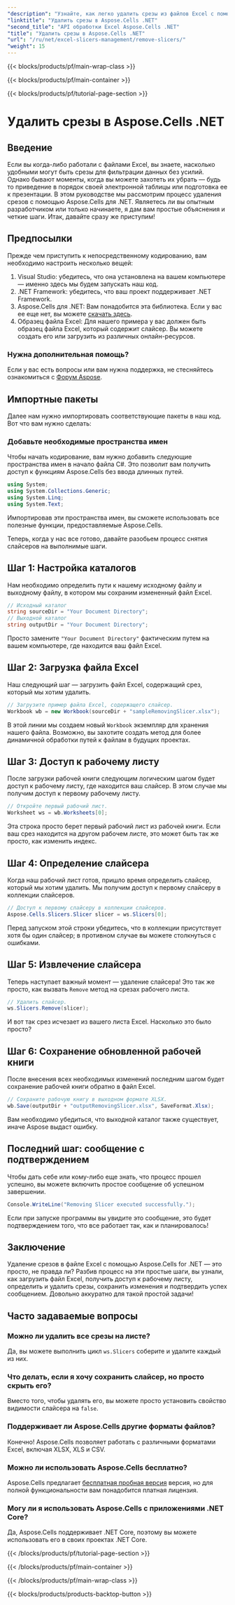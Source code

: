 ```yaml
---
"description": "Узнайте, как легко удалить срезы из файлов Excel с помощью Aspose.Cells для .NET, воспользовавшись нашим подробным пошаговым руководством."
"linktitle": "Удалить срезы в Aspose.Cells .NET"
"second_title": "API обработки Excel Aspose.Cells .NET"
"title": "Удалить срезы в Aspose.Cells .NET"
"url": "/ru/net/excel-slicers-management/remove-slicers/"
"weight": 15
---
```


{{< blocks/products/pf/main-wrap-class >}}

{{< blocks/products/pf/main-container >}}

{{< blocks/products/pf/tutorial-page-section >}}

# Удалить срезы в Aspose.Cells .NET

## Введение
Если вы когда-либо работали с файлами Excel, вы знаете, насколько удобными могут быть срезы для фильтрации данных без усилий. Однако бывают моменты, когда вы можете захотеть их убрать — будь то приведение в порядок своей электронной таблицы или подготовка ее к презентации. В этом руководстве мы рассмотрим процесс удаления срезов с помощью Aspose.Cells для .NET. Являетесь ли вы опытным разработчиком или только начинаете, я дам вам простые объяснения и четкие шаги. Итак, давайте сразу же приступим!
## Предпосылки
Прежде чем приступить к непосредственному кодированию, вам необходимо настроить несколько вещей:
1. Visual Studio: убедитесь, что она установлена на вашем компьютере — именно здесь мы будем запускать наш код.
2. .NET Framework: убедитесь, что ваш проект поддерживает .NET Framework.
3. Aspose.Cells для .NET: Вам понадобится эта библиотека. Если у вас ее еще нет, вы можете [скачать здесь](https://releases.aspose.com/cells/net/).
4. Образец файла Excel: Для нашего примера у вас должен быть образец файла Excel, который содержит слайсер. Вы можете создать его или загрузить из различных онлайн-ресурсов.
### Нужна дополнительная помощь?
Если у вас есть вопросы или вам нужна поддержка, не стесняйтесь ознакомиться с [Форум Aspose](https://forum.aspose.com/c/cells/9).
## Импортные пакеты
Далее нам нужно импортировать соответствующие пакеты в наш код. Вот что вам нужно сделать:
### Добавьте необходимые пространства имен
Чтобы начать кодирование, вам нужно добавить следующие пространства имен в начало файла C#. Это позволит вам получить доступ к функциям Aspose.Cells без ввода длинных путей.
```csharp
using System;
using System.Collections.Generic;
using System.Linq;
using System.Text;
```
Импортировав эти пространства имен, вы сможете использовать все полезные функции, предоставляемые Aspose.Cells.

Теперь, когда у нас все готово, давайте разобьем процесс снятия слайсеров на выполнимые шаги.
## Шаг 1: Настройка каталогов
Нам необходимо определить пути к нашему исходному файлу и выходному файлу, в котором мы сохраним измененный файл Excel.
```csharp
// Исходный каталог
string sourceDir = "Your Document Directory";
// Выходной каталог
string outputDir = "Your Document Directory";
```
Просто замените `"Your Document Directory"` фактическим путем на вашем компьютере, где находится ваш файл Excel.
## Шаг 2: Загрузка файла Excel
Наш следующий шаг — загрузить файл Excel, содержащий срез, который мы хотим удалить.
```csharp
// Загрузите пример файла Excel, содержащего слайсер.
Workbook wb = new Workbook(sourceDir + "sampleRemovingSlicer.xlsx");
```
В этой линии мы создаем новый `Workbook` экземпляр для хранения нашего файла. Возможно, вы захотите создать метод для более динамичной обработки путей к файлам в будущих проектах.
## Шаг 3: Доступ к рабочему листу
После загрузки рабочей книги следующим логическим шагом будет доступ к рабочему листу, где находится ваш слайсер. В этом случае мы получим доступ к первому рабочему листу.
```csharp
// Откройте первый рабочий лист.
Worksheet ws = wb.Worksheets[0];
```
Эта строка просто берет первый рабочий лист из рабочей книги. Если ваш срез находится на другом рабочем листе, это может быть так же просто, как изменить индекс.
## Шаг 4: Определение слайсера
Когда наш рабочий лист готов, пришло время определить слайсер, который мы хотим удалить. Мы получим доступ к первому слайсеру в коллекции слайсеров.
```csharp
// Доступ к первому слайсеру в коллекции слайсеров.
Aspose.Cells.Slicers.Slicer slicer = ws.Slicers[0];
```
Перед запуском этой строки убедитесь, что в коллекции присутствует хотя бы один слайсер; в противном случае вы можете столкнуться с ошибками.
## Шаг 5: Извлечение слайсера
Теперь наступает важный момент — удаление слайсера! Это так же просто, как вызвать `Remove` метод на срезах рабочего листа.
```csharp
// Удалить слайсер.
ws.Slicers.Remove(slicer);
```
И вот так срез исчезает из вашего листа Excel. Насколько это было просто?
## Шаг 6: Сохранение обновленной рабочей книги
После внесения всех необходимых изменений последним шагом будет сохранение рабочей книги обратно в файл Excel.
```csharp
// Сохраните рабочую книгу в выходном формате XLSX.
wb.Save(outputDir + "outputRemovingSlicer.xlsx", SaveFormat.Xlsx);
```
Вам необходимо убедиться, что выходной каталог также существует, иначе Aspose выдаст ошибку. 
## Последний шаг: сообщение с подтверждением
Чтобы дать себе или кому-либо еще знать, что процесс прошел успешно, вы можете включить простое сообщение об успешном завершении.
```csharp
Console.WriteLine("Removing Slicer executed successfully.");
```
Если при запуске программы вы увидите это сообщение, это будет подтверждением того, что все работает так, как и планировалось!
## Заключение
Удаление срезов в файле Excel с помощью Aspose.Cells for .NET — это просто, не правда ли? Разбив процесс на эти простые шаги, вы узнали, как загрузить файл Excel, получить доступ к рабочему листу, определить и удалить срезы, сохранить изменения и подтвердить успех сообщением. Довольно аккуратно для такой простой задачи!
## Часто задаваемые вопросы
### Можно ли удалить все срезы на листе?
Да, вы можете выполнить цикл `ws.Slicers` соберите и удалите каждый из них.
### Что делать, если я хочу сохранить слайсер, но просто скрыть его?
Вместо того, чтобы удалять его, вы можете просто установить свойство видимости слайсера на `false`.
### Поддерживает ли Aspose.Cells другие форматы файлов?
Конечно! Aspose.Cells позволяет работать с различными форматами Excel, включая XLSX, XLS и CSV.
### Можно ли использовать Aspose.Cells бесплатно?
Aspose.Cells предлагает [бесплатная пробная версия](https://releases.aspose.com/) версия, но для полной функциональности вам понадобится платная лицензия.
### Могу ли я использовать Aspose.Cells с приложениями .NET Core?
Да, Aspose.Cells поддерживает .NET Core, поэтому вы можете использовать его в своих проектах .NET Core.

{{< /blocks/products/pf/tutorial-page-section >}}

{{< /blocks/products/pf/main-container >}}

{{< /blocks/products/pf/main-wrap-class >}}

{{< blocks/products/products-backtop-button >}}